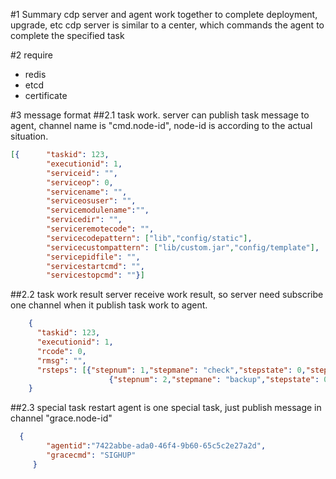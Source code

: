 #1 Summary
   cdp server and agent work together to complete deployment, upgrade, etc
   cdp server is similar to a center, which commands the agent to complete the specified task

#2 require
* redis
* etcd
* certificate

#3 message format
##2.1 task work. 
server can publish task message to agent, channel name is "cmd.node-id", node-id is according to the actual situation.

```json
[{      "taskid": 123,
        "executionid": 1,
        "serviceid": "",
        "serviceop": 0,
        "servicename": "",
        "serviceosuser": "",
        "servicemodulename":"",
        "servicedir": "",
        "serviceremotecode": "",
        "servicecodepattern": ["lib","config/static"],
        "servicecustompattern": ["lib/custom.jar","config/template"],
        "servicepidfile": "",
        "servicestartcmd": "",
        "servicestopcmd": ""}]
```
##2.2 task work result
server receive work result, so server need subscribe one channel when it publish task work to agent.
```json
    {
      "taskid": 123,
      "executionid": 1,
      "rcode": 0,
      "rmsg": "",
      "rsteps": [{"stepnum": 1,"stepmane": "check","stepstate": 0,"stepmsg": "","steptime": ""},
                      {"stepnum": 2,"stepmane": "backup","stepstate": 0,"stepmsg": "","steptime": ""}]  
    }
``` 
##2.3 special task
restart agent is one special task, just publish message in channel "grace.node-id"
```json
  {
        "agentid":"7422abbe-ada0-46f4-9b60-65c5c2e27a2d",
        "gracecmd": "SIGHUP"
     }
```